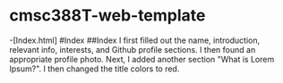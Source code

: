 # cmsc388T-web-template
-[Index.html] #Index
##Index
I first filled out the name, introduction, relevant info, interests, and Github profile sections.  I then found an appropriate profile photo.  Next, I added another section "What is Lorem Ipsum?".  I then changed the title colors to red.
